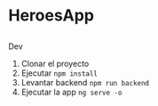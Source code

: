 # HeroesApp

##
 Dev

1. Clonar el proyecto
2. Ejecutar ```npm install```
3. Levantar backend ```npm run backend```
4. Ejecutar la app ```ng serve -o```
 